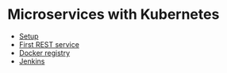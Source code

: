 # Microservices with Kubernetes

* [Setup](01_Setup)
* [First REST service](02_First_rest_service)
* [Docker registry](03_Docker_registry)
* [Jenkins](04_Jenkins)